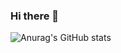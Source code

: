 ### Hi there 👋

<p align=center>
  
<!-- ![Github Stats](https://github-readme-stats.vercel.app/api?username=sehee0207&show_icons=true)<br/> -->
![Anurag's GitHub stats](https://github-readme-stats.vercel.app/api?username=anuraghazra&show_icons=true&theme=radical)

<!--
**sehee0207/sehee0207** is a ✨ _special_ ✨ repository because its `README.md` (this file) appears on your GitHub profile.

Here are some ideas to get you started:

- 🔭 I’m currently working on ...
- 🌱 I’m currently learning ...
- 👯 I’m looking to collaborate on ...
- 🤔 I’m looking for help with ...
- 💬 Ask me about ...
- 📫 How to reach me: ...
- 😄 Pronouns: ...
- ⚡ Fun fact: ...
-->
